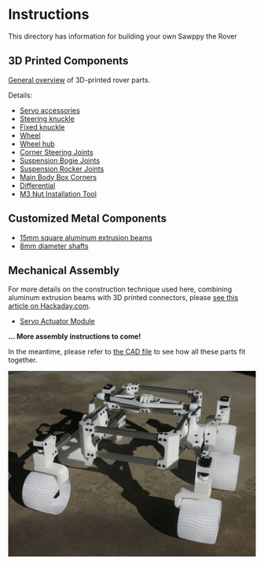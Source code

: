 # Instructions

This directory has information for building your own Sawppy the Rover

## 3D Printed Components
[General overview](Print%20Overview.md) of 3D-printed rover parts.

Details:
* [Servo accessories](Print%20Servo%20Parts.md)
* [Steering knuckle](Print%20Steering%20Knuckle.md)
* [Fixed knuckle](Print%20Fixed%20Knuckle.md)
* [Wheel](Print%20Wheel.md)
* [Wheel hub](Print%20Wheel%20Hub.md)
* [Corner Steering Joints](Print%20Corner%20Steering%20Joints.md)
* [Suspension Bogie Joints](Print%20Suspension%20Bogie%20Joints.md)
* [Suspension Rocker Joints](Print%20Suspension%20Rocker%20Joints.md)
* [Main Body Box Corners](Print%20Body%20Box%20Corners.md)
* [Differential](Print%20Differential.md)
* [M3 Nut Installation Tool](Print%20M3%20Installation%20Tool.md)

## Customized Metal Components
* [15mm square aluminum extrusion beams](Misumi%20HFS%203.md)
* [8mm diameter shafts](Shaft8mm.md)

## Mechanical Assembly
For more details on the construction technique used here, combining aluminum extrusion beams with
3D printed connectors, please [see this article on Hackaday.com](https://hackaday.com/2018/05/08/how-to-build-anything-out-of-aluminum-extrusion-and-3d-printed-brackets/).

* [Servo Actuator Module](AssembleActuatorModule.md)

__... More assembly instructions to come!__

In the meantime, please refer to [the CAD file](https://cad.onshape.com/documents/43678ef564a43281c83e1aef/w/392bbf8745395bc24367a35c/e/9bd6bbb7aba50a97523d14f2)
to see how all these parts fit together.

![Mechanical chassis](images/MechanicalChassis.jpg)
